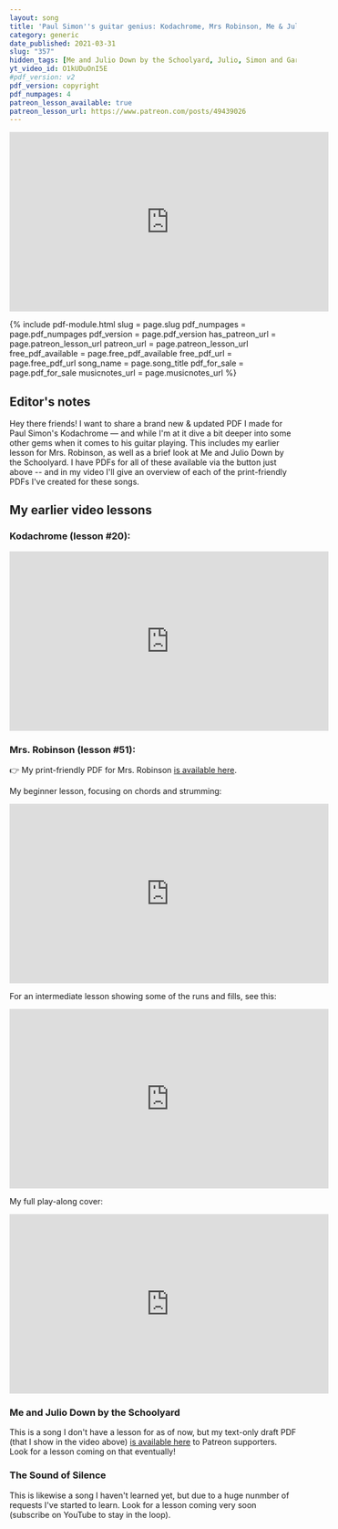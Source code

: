 ```yaml
---
layout: song
title: 'Paul Simon''s guitar genius: Kodachrome, Mrs Robinson, Me & Julio Down by the Schoolyard, and more'
category: generic
date_published: 2021-03-31
slug: "357"
hidden_tags: [Me and Julio Down by the Schoolyard, Julio, Simon and Garfunkel]
yt_video_id: O1kUDuOnI5E
#pdf_version: v2
pdf_version: copyright
pdf_numpages: 4
patreon_lesson_available: true
patreon_lesson_url: https://www.patreon.com/posts/49439026
---
```








<!-- https://youtu.be/SyahJJ332uk -->

<!-- ## Video -->

<!-- Coming soon! -->

<iframe width="560" height="315" src="https://www.youtube.com/embed/O1kUDuOnI5E" frameborder="0" allow="accelerometer; autoplay; encrypted-media; gyroscope; picture-in-picture" allowfullscreen></iframe>

{% include pdf-module.html slug = page.slug pdf_numpages = page.pdf_numpages pdf_version = page.pdf_version has_patreon_url = page.patreon_lesson_url patreon_url = page.patreon_lesson_url free_pdf_available = page.free_pdf_available free_pdf_url = page.free_pdf_url song_name = page.song_title pdf_for_sale = page.pdf_for_sale musicnotes_url = page.musicnotes_url %}

## Editor's notes

Hey there friends! I want to share a brand new & updated PDF I made for Paul Simon's Kodachrome –– and while I'm at it dive a bit deeper into some other gems when it comes to his guitar playing. This includes my earlier lesson for Mrs. Robinson, as well as a brief look at Me and Julio Down by the Schoolyard. I have PDFs for all of these available via the button just above -- and in my video I'll give an overview of each of the print-friendly PDFs I've created for these songs.

## My earlier video lessons

### Kodachrome (lesson \#20):

<iframe width="560" height="315" src="https://www.youtube.com/embed/oC0EnK6p1nQ?showinfo=0" frameborder="0" allowfullscreen></iframe>

### Mrs. Robinson (lesson \#51):

👉 My print-friendly PDF for Mrs. Robinson [is available here](https://playsongnotes.com/lessons/51/).

My beginner lesson, focusing on chords and strumming:

<iframe width="560" height="315" src="https://www.youtube.com/embed/dG9WdrqvgYA?showinfo=0" frameborder="0" allowfullscreen></iframe>

For an intermediate lesson showing some of the runs and fills, see this:

<iframe width="560" height="315" src="https://www.youtube.com/embed/EHUoA3flT4E?showinfo=0" frameborder="0" allowfullscreen></iframe>

My full play-along cover:

<iframe width="560" height="315" src="https://www.youtube.com/embed/u8-24OnUle8?showinfo=0" frameborder="0" allowfullscreen></iframe>

### Me and Julio Down by the Schoolyard

This is a song I don't have a lesson for as of now, but my text-only draft PDF (that I show in the video above) [is available here](https://www.patreon.com/posts/49439026) to Patreon supporters. Look for a lesson coming on that eventually!

### The Sound of Silence

This is likewise a song I haven't learned yet, but due to a huge nunmber of requests I've started to learn. Look for a lesson coming very soon (subscribe on YouTube to stay in the loop).
